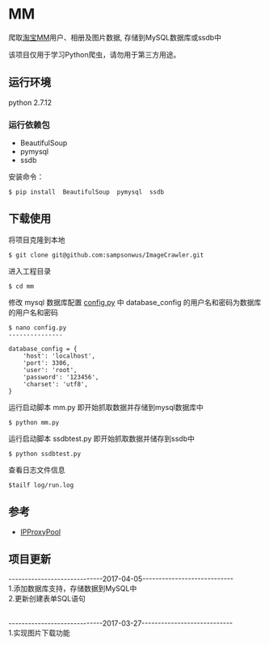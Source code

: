 # MM
爬取[淘宝MM](http://mm.taobao.com)用户、相册及图片数据, 存储到MySQL数据库或ssdb中

该项目仅用于学习Python爬虫，请勿用于第三方用途。

## 运行环境
python 2.7.12

### 运行依赖包

* BeautifulSoup
* pymysql
* ssdb

安装命令：

```
$ pip install  BeautifulSoup  pymysql  ssdb
```

## 下载使用
将项目克隆到本地

```
$ git clone git@github.com:sampsonwus/ImageCrawler.git
```

进入工程目录

```
$ cd mm
```

修改 mysql 数据库配置 [config.py](https://github.com/cheenwe/mm/blob/master/config.py) 中 database_config 的用户名和密码为数据库的用户名和密码

```
$ nano config.py
---------------

database_config = {
	'host': 'localhost',
	'port': 3306,
	'user': 'root',
	'password': '123456',
	'charset': 'utf8',
}
```

运行启动脚本 mm.py 即开始抓取数据并存储到mysql数据库中

```
$ python mm.py
```

运行启动脚本 ssdbtest.py 即开始抓取数据并储存到ssdb中

```
$ python ssdbtest.py
```

查看日志文件信息

```
$tailf log/run.log
```

## 参考
* [IPProxyPool](https://github.com/qiyeboy/IPProxyPool)


## 项目更新

-----------------------------2017-04-05----------------------------<br>
1.添加数据库支持，存储数据到MySQL中<br>
2.更新创建表单SQL语句<br>
<br>

-----------------------------2017-03-27----------------------------<br>
1.实现图片下载功能<br>











